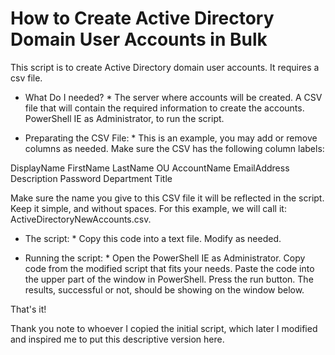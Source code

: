 # How to Create Active Directory Domain User Accounts in Bulk #
This script is to create Active Directory domain user accounts. It requires a csv file.


* What Do I needed? *
The server where accounts will be created. 
A CSV file that will contain the required information to create the accounts.
PowerShell IE as Administrator, to run the script.


* Preparating the CSV File: *
This is an example, you may add or remove columns as needed.
Make sure the CSV has the following column labels:

DisplayName
FirstName
LastName
OU
AccountName
EmailAddress
Description
Password
Department
Title

Make sure the name you give to this CSV file it will be reflected in the script. Keep it simple, and without spaces.
For this example, we will call it: ActiveDirectoryNewAccounts.csv.

* The script: *
Copy this code into a text file. 
Modify as needed.

* Running the script: *
Open the PowerShell IE as Administrator.
Copy code from the modified script that fits your needs.
Paste the code into the upper part of the window in PowerShell.
Press the run button.
The results, successful or not, should be showing on the window below.

That's it!

Thank you note to whoever I copied the initial script, which later I modified and inspired me to put this descriptive version here.
